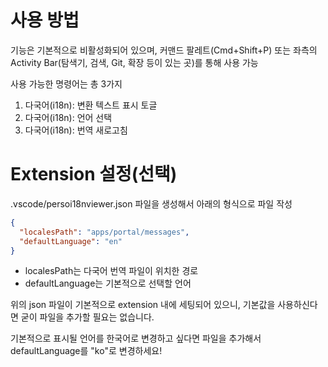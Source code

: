# 사용 방법

기능은 기본적으로 비활성화되어 있으며, 커맨드 팔레트(Cmd+Shift+P) 또는 좌측의 Activity Bar(탐색기, 검색, Git, 확장 등이 있는 곳)를 통해 사용 가능

사용 가능한 명령어는 총 3가지

1. 다국어(i18n): 변환 텍스트 표시 토글
2. 다국어(i18n): 언어 선택
3. 다국어(i18n): 번역 새로고침

# Extension 설정(선택)

.vscode/persoi18nviewer.json 파일을 생성해서 아래의 형식으로 파일 작성

```json
{
  "localesPath": "apps/portal/messages",
  "defaultLanguage": "en"
}
```

- localesPath는 다국어 번역 파일이 위치한 경로
- defaultLanguage는 기본적으로 선택할 언어

위의 json 파일이 기본적으로 extension 내에 세팅되어 있으니, 기본값을 사용하신다면 굳이 파일을 추가할 필요는 없습니다.

기본적으로 표시될 언어를 한국어로 변경하고 싶다면 파일을 추가해서 defaultLanguage를 "ko"로 변경하세요!
